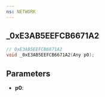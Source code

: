 ```yaml
---
ns: NETWORK
---
```

## _0xE3AB5EEFCB6671A2

```c
// 0xE3AB5EEFCB6671A2
void _0xE3AB5EEFCB6671A2(Any p0);
```

## Parameters
* **p0**:
